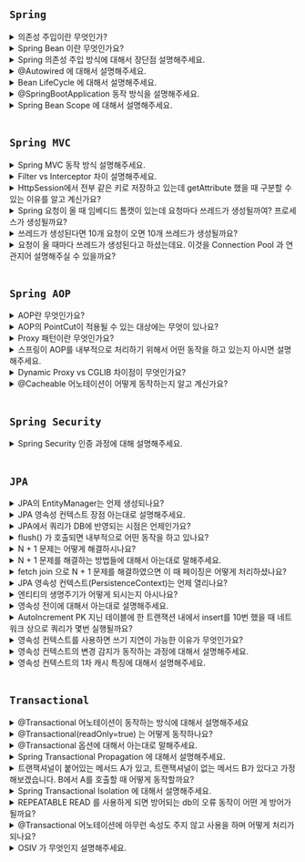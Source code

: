 ## `Spring`

<details>
  <summary>의존성 주입이란 무엇인가?</summary> 
  <br>

의존 관계 주입(Dependency Injection)이라고도 하며, 어떤 객체가 사용하는 의존 객체를 직접 만들어 사용하는게 아니라, `외부에서 주입 받아 사용`하는 방법이다. (new 연산자를 이용해서 객체를 생성하는 것이라고 생각하면 된다)

</details>

<details>
  <summary>Spring Bean 이란 무엇인가요?</summary>  
  <br>

Spring Bean 이란 IoC 컨테이너에서 관리하는 객체를 말한다.

- 스프링 IoC 컨테이너에 등록된 Bean들은 `의존성 관리가 수월`해진다.
- 스프링 IoC 컨테이너에 등록된 Bean들은 `싱글톤`의 형태이다

Spring Bean 으로 등록되었을 때 위와 같은 장점이 있다.

</details>

<details>
  <summary>Spring 의존성 주입 방식에 대해서 장단점 설명해주세요.</summary>
  <br>

- 생성자 주입
  - 제일 권장되는 방식이다. 필드에 final 을 추가하면 생성자에서 반드시 초기화 해주어야 하기 때문에 NPE를 방지하는데 도움을 줄 수 있다.
- Setter 주입
  - Setter 를 통해서도 의존성 주입을 할 수 있다. 하지만 Setter를 통해서 의존 관계를 변경할 수 있어 여러 명에서 개발할 때 예상치 못한 에러를 발생할 수 있다는 단점이 있다.
- 필드 주입
  - 필드 주입은 권장하지 않는 방식이다. 필드 주입을 통해서 주입을 해버리면 다른 의존 관계로 바꾸고 싶어도 바꿀 수가 없다. 그리고 DI 프레임 워크가 없다면 의존성 주입을 할 수 없다는 큰 단점이 있다.
  
</details>

<details>
  <summary>@Autowired 에 대해서 설명해주세요.</summary>
  <br>

해당 어노테이션이 존재하면 어노테이션이 붙어있는 클래스가 `IoC 컨테이너에 Bean`으로 등록되어 있는지 확인하고 등록되어 있다면 의존성 주입을 해주고, 등록되어 있지 않다면 런타임에 에러가 발생합니다.
</details>

<details>
  <summary>Bean LifeCycle 에 대해서 설명해주세요.</summary>
  <br>

IoC 컨테이너 생성 -> Bean 등록 -> Bean 객체들의 의존 관계 주입 -> 초기화 콜백 -> 소멸전 콜백 -> IoC 컨테이너 소멸

</details>

<details>
  <summary>@SpringBootApplication 동작 방식을 설명해주세요.</summary>
  <br>

SpringBootApplication 내부를 보면 `ComponentSacn`, `@SpringBootConfiguration`, `@EnableAutoConfiguration` 대표적으로 3가지가 존재한다.

- `ComponentScan`: 현재 어노테이션이 존재하는 같은 곳에 위치한 Bean 으로 등록할 수 있는 어노테이션을 찾아서 자동으로 Bean 으로 등록해주는 역할을 합니다.
- `EnableAutoConfigure`: 스프링 의존성에 autoconfigure 에 보면 자동으로 값들을 설정해준다. 대표적으로 Spring Boot 에서는 MVC 설정을 따로 하지 않아도 편리하게 사용할 수 있는데 이 어노테이션이 자동으로 번거로운 설정들을 대신 해줍니다.
- `SpringBootConfiguration` 은 Configration 과 거의 같은 어노테이션이지만, Spring Boot 에서 `@SpringBootTest` 어노테이션을 사용해서 테스트 코드에서 작동할 때 관련 설정들을 자동으로 읽어오도록 해주는 역할을 합니다.

</details>

<details>
  <summary>Spring Bean Scope 에 대해서 설명해주세요.</summary>
  <br>

- `싱글톤은 기본 스코프로 스프링 컨테이너의 시작과 종료까지 유지되는 가장 넓은 범위의 스코프`입니다.
- `프로토타입은 빈의 생성과 의존관계 주입까지만 관여하고 더는 관리하지 않는 매우 짧은 범위의 스코프`입니다.
- `request`는 웹 요청이 들어오고 나갈때까지 유지하는 스코프, `session`은 웹 세션이 생성, 종료할때까지, `application`은 웹 서블릿 컨텍스트와 같은 범위로 유지하는 스코프입니다.

</details>

<br>

## `Spring MVC`

<details>
  <summary>Spring MVC 동작 방식 설명해주세요.</summary>
  <br>

클라이언트에서 특정 Controller URI 로 요청이 오면 Filter 를 거친 후에 DispatcherServlet 이 응답을 받습니다. DispatcherServlet 은 요청 온 것을 `HadlerMapping` 에게 넘겨 어떤 Controller 의 URI 인지 찾도록 요청합니다. 그리고 `HandlerAdapter` 를 통해서 해당 컨트롤러 메소드를 호출하여 실제 오는 응답 값을 얻습니다. 만약 Controller 어노테이션과 model.addAttribute 같은 것들을 사용했다면 여기에 값을 담아서 옵니다.

1. DispatcherServlet 이 HandlerMapping 에게 해당 요청이 어떤 Controller 가 담당하는지 찾도록 요청합니다.
2. DispatcherServlet 이 어떤 Controller 인지 알았다면 HandlerAdapter 를 통해서 해당 클래스의 반환 값을 얻어오고 model.addAttribute 가 있다면 거기에 값을 넣어서 가져옵니다.
3. 리턴 값을 가지고 ViewResolver 를 통해서 View 를 찾아서 DispatcherServlet 에게 반환합니다.
4. DispatcherServlet 은 View 응답 생성 요청을 합니다.

그리고 Controller 라면 View 를 찾아야 하니 `ViewResolver`가 수행되어 어떤 뷰를 return 해주어야 하는지 찾게 됩니다.

</details>

<details>
  <summary>Filter vs Interceptor 차이 설명해주세요.</summary>
  <br>

![spring](https://user-images.githubusercontent.com/45676906/122227178-a1af6a00-cef1-11eb-8c22-23cbcb43bc03.png)

전체 구성는 위와 같습니다. `Filter -> DispatcherServelt -> Interceptor -> AOP -> Controller` 순으로 실행됩니다.

- `Filter`:
  - Filter 는 Spring 영역 밖에 위치합니다. 즉 ExceptionHandler 같은 것을 통해서 에러 처리를 할 수 없습니다. 즉, 앞단에서 XSS 방어 어떤 처리를 해야 할 때 사용하면 좋습니다.
  - 또한, Controller 이후 자원 처리가 끝난 후 응답 처리에 대해서도 변경, 조작을 수행할 수 있다. 즉, Servlet 영역이다 보니 Request, Resposne 조작할 수 있음
  - `Filter`는 Web Application(Tomcat을 사용할 경우 web.xml)에 등록한다.
- `Interceptor`
  - Spring 영역 안에 있어 Spring 모든 Bean에 접근 가능합니다. 그리고 Controller 앞 뒤 로 끼어들 수 있는 메소드를 제공합니다.
  - `Interceptor`는 Spring의 Application Context에 등록합니다.

<img width="765" alt="스크린샷 2021-11-30 오전 1 26 25" src="https://user-images.githubusercontent.com/45676906/143905208-b0137a50-15b3-4358-a07c-f3c321cd83b8.png">

</details>


<details>
  <summary>HttpSession에서 전부 같은 키로 저장하고 있는데 getAttribute 했을 때 구분할 수 있는 이유를 알고 계신가요?</summary>
  <br>

1. 클라이언트(웹 브라우저의 사용자)가 처음으로 웹 어플리케이션을 방문하거나 request.getSession()을 통해 HttpSession을 처음으로 가져 오면 `서블릿 컨테이너`는 새로운 HttpSession 객체를 생성하고 길고 unique한 ID를 생성 후, 서버의 메모리에 저장합니다.
2. 서블릿 컨테이너는 `JSESSIONID`란 이름을 key로, 생성한 session ID를 value로 하여 HTTP 응답의 Set-Cookie header에 cookie로 설정합니다
3. 브라우저는 다음 요청부터 `Request Headers`에 `JSESSIONID`를 담아서 서버로 요청을 보냅니다.
4. `서블릿 컨테이너`는 들어오는 모든 HTTP request의 cookie header에서 `JSESSIONID`라는 이름의 cookie가 있는지 확인하고 해당 값 (session ID)을 사용하여 서버의 메모리에 저장된 HttpSession을 가져옵니다.

</details>

<details>
  <summary>Spring 요청이 올 때 임베디드 톰캣이 있는데 요청마다 쓰레드가 생성될까여? 프로세스가 생성될까요?</summary>
  <br>

쓰레드가 생성됩니다.

</details>

<details>
  <summary>쓰레드가 생성된다면 10개 요청이 오면 10개 쓰레드가 생성될까요?</summary>
  <br>

10개의 쓰레드가 생성됩니다. 톰캣 기본 설정으로 내부에 200개의 쓰레드가 존재합니다.

</details>

<details>
  <summary>요청이 올 때마다 쓰레드가 생성된다고 하셨는데요. 이것을 Connection Pool 과 연관지어 설명해주실 수 있을까요?</summary>
  <br>
</details>

<br>

## `Spring AOP`

<details>
  <summary>AOP란 무엇인가요?</summary>
  <br>

AOP는 `Aspect Oriented Programming` 으로 `관점 지향 프로그래밍` 이다. `흩어진 관심사`를 `Aspect` 라는 모듈화를 시켜 중복되는 코드를 재사용하겠다는 것이 취지이다. 그리고 `Proxy Pattern`을 사용한다.

- Aspect: 공통 코드를 모아놓는 모듈
- Advice: 실질적으로 어떤 일을 해야 하는지를 담고 있음
- PointCut: 어디에 적용해야 하는지에 대한 정보를 담고 있음
- Target: Aspect 에 적용이 되는 대상
- Join Point: Advice 가 적용될 위치
- Weaving : Advice 를 핵심 로직코드에 적용하는 것

<br>

Spring AOP 에서는 `Dynamic Proxy`를 사용해서 기존의 코드를 건드리지 않고 코드를 추가하는 방식을 사용한다. 코드를 추가할 때는 3가지 방법이 있다.

- 컴파일
- 로드 타임
- `런타임` : 스프링에서는 `런타임`에 동작합니다. (`Dynamic Proxy`는 런타임 시점에 인터페이스를 구현하는 클래스 또는 인스턴스를 만드는 기술을 말한다)
  - `Dynamic Proxy`는 인터페이스가 있어야 사용할 수 있다는 특징이 있습니다.


</details>

<details>
  <summary>AOP의 PointCut이 적용될 수 있는 대상에는 무엇이 있나요?</summary>
  <br>

Parameter, Method, Class, Package, Annotation 등등 인거 같은?!
</details>

<details>
  <summary>Proxy 패턴이란 무엇인가요?</summary>
  <br>

`프록시 패턴`이란 실제 클래스가 구현하고 있는 인터페이스를 똑같이 구현하고, 실제 클래스를 참조하면서 프록시 클래스를 만듭니다. 그리고 `프록시 클래스에서 추가하고자 하는 코드를 추가하고 중간에 실제 코드를 호출하는 방식입니다.`

</details>

<details>
  <summary>스프링이 AOP를 내부적으로 처리하기 위해서 어떤 동작을 하고 있는지 아시면 설명해주세요.</summary>
  <br>
  
Spring AOP는 런타임에 A 라는 클래스가 Bean 으로 등록될 때 A 라는 클래스를 참조하는 `Proxy` 객체를 만든 후에 흩어진 관심사의 코드를 `Weaving` 시킨 후에 작동하게 만듭니다. (Dynamic Proxy)

</details>

<details>
  <summary>Dynamic Proxy vs CGLIB 차이점이 무엇인가요?</summary>
  <br>

1. 스프링에서는 CGLib, Dynamic Proxy 를 사용해서 프록시 패턴을 구현하고 있습니다.
2. `Dynamic Proxy`는 인터페이스 타입만 생성할 수 있는 반면에 `CGLib`은 실제 구현하고자 하는 타입을 생성할 수 있어서 인터페이스를 구현하지 않는데 프록시 객체를 만들어야 하는 경우에는 `CGLib`을 사용합니다.
3. `Spring Boot`의 경우 기본적으로 프록시 객체를 생성할 때 `CGLib`를 사용하고 있다.
4. `CGLib`는 `JDK Proxy`와는 달리 리플렉션을 사용하지 않고 `바이트코드 조작을 통해 프록시 객체 생성`을 하고 있다.
  
</details>

<details>
  <summary>@Cacheable 어노테이션이 어떻게 동작하는지 알고 계신가요?</summary> 
  <br>
</details>

<br>

## `Spring Security`

<details>
  <summary>Spring Security 인증 과정에 대해 설명해주세요.</summary>
  <br>
</details>

<br>

## `JPA`

<details>
  <summary>JPA의 EntityManager는 언제 생성되나요?</summary>
  <br>

`EntityManagerFactory`를 통해서 요청이 올 때마다 `EntityManager`를 생성합니다. `EntityManager`는 내부적으로 데이터베이스 커넥션 풀을 사용합니다.

![image](https://user-images.githubusercontent.com/45676906/130561404-a884dac8-c921-4b6d-959e-7d4fb1813982.png)

<br>

![image](https://user-images.githubusercontent.com/45676906/130563981-94e22733-8c94-413c-9d5c-18fa93ed0c49.png)

- `EntityManagerFactory`는 하나만 생성해서 애플리케이션 전체에서 공유해서 사용합니다.
  - `JPA를 통작시키기 위해서는 기반 객체를 만들고 JPA 구현체에 따라서는 데이터베이스 커넥션 풀도 생성하므로 엔티티 매니저 팩토리를 생성하는 비용은 아주 큽니다.`
- `EntityManager`는 쓰레드간에 공유해서 사용하면 안됩니다.

</details>

<details>
  <summary>JPA 영속성 컨텍스트 장점 아는대로 설명해주세요.</summary>
  <br>

- 1차 캐시 : 영속성 컨텍스트는 내부에 캐시를 가지고 있는데 이것을 `1차 캐시`라고 합니다. 1차 캐시에 없으면 DB 에서 조회해옵니다. 1차 캐시에 있다면 DB 쿼리를 날리지 않습니다.(JPA는 1차 캐시를 통해서 반복 가능한 읽기(REPEATABLE RAD) 등급의 트랜잭션 격리 수준을 데이터베이스가 아닌 애플리케이션 차원에서 제공한다는 장점이 있습니다.)
- 변경 감지(Dirty Checking) : 스냅샷을 1차 캐시에 들어온 데이터를 스냅샷을 찍어놓습니다. commit 되는 시점에 Entity와 스냅샷과 비교하여 다르다면 update SQL을 생성합니다.
- 지연 로딩(Lazy Loading) : FetchType을 LAZY로 설정해놓으면 연관관계의 객체를 프록시로 가져온 후에 실제 그 객체가 사용될 때 DB에 쿼리를 날려서 가져옵니다.
- 동일성 보장: 동일성 비교가 가능합니다.(== 사용 가능)
- 쓰기 지연 : `엔티티 매니저는 트랜잭션을 커밋하기 직전까지 데이터베이스에 엔티티를 저장하지 않고 내부 쿼리 저장소에 INSERT SQL을 차곡차곡 모아둡니다.` 그리고 트랜잭션을 커밋할 때 모아둔 쿼리를 데이터베이스에 보내는데 이것을 `트랜잭션을 지원하는 쓰기 지연` 이라 합니다.

<img width="987" alt="스크린샷 2021-08-25 오전 7 45 21" src="https://user-images.githubusercontent.com/45676906/130699692-8ded3c99-0b25-415f-abe4-14d8aa6d9799.png">

</details>

<details>
  <summary>JPA에서 쿼리가 DB에 반영되는 시점은 언제인가요?</summary>
  <br>

커밋하는 시점에 쓰기 지연 SQL 저장소에 있던 쿼리들이 flush 되면서 데이터베이스에 반영이 됩니다. (트랜잭션 `commit()`이 호출되거나, 강제로 `flush()` 메소드가 호출될 때 쿼리가 실행되어 DB에 반영됩니다.)

</details>

<details>
  <summary>flush() 가 호출되면 내부적으로 어떤 동작을 하고 있나요?</summary>
  <br>

1. `em.flush()` 직접 호출
2. 트랜잭션 커밋 시 플러시가 자동 호출됩니다.
3. JPQL 쿼리 실행 시 플러시가 자동 호출됩니다.

플러시를 호출하는 방법은 위와 같이 3가지 입니다. `플러시(flush())`는 영속성 컨텍스트의 변경 내용을 데이터베이스에 반영합니다. 플러시를 실행하면 구체적으로 다음과 같은 일이 일어납니다.

1. 변경 감지가 동작해서 영속성 컨텍스트에 있는 모든 엔티티를 스냅샷과 비교해서 수정된 엔티티를 찾는다. 수정된 엔티티는 수정 쿼리를 만들어 쓰기 지연 SQL 저장소에 등록한다.
2. 쓰기 지연 SQL 저장소의 쿼리를 데이터베이스에 전송합니다.(등록, 수정, 삭제 쿼리)

</details>

<details>
  <summary>N + 1 문제는 어떻게 해결하시나요?</summary>
  <br>

N + 1 쿼리는 `@OneToMany` 관계에서 즉시로딩을 사용할 때 혹은 지연 로딩시에는 반복문을 돌면서 하위 객체를 조회할때  발생합니다. 정확한 의미는 1개의 쿼리를 실행했을 때, 내부에 존재하는 컬렉션들을 조회해오면서 생기는 문제입니다. 기본적으로 되도록이면 @OneToMany의 매핑을 하지 않을 수 있다면 하지 않는 것이 최고의 예방책입니다.

만약 그런 객체를 가져와야 하는 경우 `Fetch Join`이라고 하는 JPQL의 join fetch를 사용합니다. 쿼리 한 번으로 해결할 수 있고, 또 다른 방법으로는 `EntityGraph`를 사용하는 방법이 있습니다.

</details>

<details>
  <summary>N + 1 문제를 해결하는 방법들에 대해서 아는대로 말해주세요.</summary>
  <br>
</details>

<details>
  <summary>fetch join 으로 N + 1 문제를 해결하였으면 이 때 페이징은 어떻게 처리하셨나요?</summary>
  <br>
</details>

<details>
  <summary>JPA 영속성 컨텍스트(PersistenceContext)는 언제 열리나요?</summary>
  <br>

트랜잭션이 시작될 때 영속성 컨텍스트(PersistenceContext)가 열립니다.(엔티티 매니저를 만들면 그 내부에 영속성 컨텍스트가 생성됩니다.)
</details>

<details>
  <summary>엔티티의 생명주기가 어떻게 되시는지 아시나요?</summary>
  <br>

![image](https://user-images.githubusercontent.com/45676906/130695392-5133df99-f7b6-4812-be15-365147005b91.png)

- 비영속(new): 영속성 컨텍스트와 전혀 관계가 없는 새로운 상태
- 영속(managed): 영속성 컨텍스트에 관리되는 상태
- 준영속(detached): 영속성 컨텍스트에 저장되었다가 분리된 상태
- 삭제 (removed): 삭제된 상태

</details>

<details>
  <summary>영속성 전이에 대해서 아는대로 설명해주세요.</summary>
  <br>
</details>

<details>
  <summary>AutoIncrement PK 지닌 테이블에 한 트랜잭션 내에서 insert를 10번 했을 때 네트워크 상으로 쿼리가 몇번 실행될까요?</summary>
  <br>
</details>

<details>
  <summary>영속성 컨텍스트를 사용하면 쓰기 지연이 가능한 이유가 무엇인가요?</summary>

데이터를 저장하면 등록 쿼리를 데이터베이스에 바로 보내지 않고 메모리에 모아 둡니다. 그리고 트랜잭션을 커밋할 때 등록 쿼리를 데이터베이스에 보낸 후에 커밋하기 때문에 가능합니다.

</details>

<details>
  <summary>영속성 컨텍스트의 변경 감지가 동작하는 과정에 대해서 설명해주세요.</summary>

엔티티의 변경사항을 데이터베이스에 자동으로 반영하는 기능을 `변경 감지`라고 합니다. JPA는 엔티티를 영속성 컨텍스트에 보관할 때, `최초 상태를 복사해서 저장해두는데 이것을 스냅샷이라고 합니다.` 그리고 플러시 시점에 스냅샷과 엔티티를 비교해서 변경된 엔티티를 찾습니다. `변경 감지는 영속성 컨텍스트가 관리하는 영속 상태의 엔티티에만 적용됩니다.` 

1. 트랜잭션을 커밋하면 엔티티 매니저 내부에서 먼저 `flush()`가 호출됩니다.
2. 엔티티와 스냅샷을 비교해서 변경된 엔티티를 찾습니다.
3. 변경된 엔티티가 있으면 수정 쿼리를 생성해서 쓰기 지연 SQL 저장소에 보냅니다.
4. 쓰기 지연 저장소의 SQL을 데이터베이스에 보닙니다.
5. 데이터베이스 트랜잭션을 커밋합니다.

</details>

<details>
  <summary>영속성 컨텍스트의 1차 캐시 특징에 대해서 설명해주세요.</summary>

## `엔티티 조회, 1차 캐시`

<img width="703" alt="스크린샷 2021-08-25 오전 7 13 32" src="https://user-images.githubusercontent.com/45676906/130697054-93744483-9c26-4764-8864-18a645a130ba.png">

```java
// 엔티티를 생성한 상태 (비영속)
Member member = new Member();
member.setId(1L);
member.setUsername("Gyunny");

// 엔티티를 영속
em.persist(member);   
```

영속성 컨텍스트는 내부에 캐시를 가지고 있는데 이것을 `1차 캐시`라고 합니다. 영속 상태의 엔티티는 모두 이곳에 저장됩니다. 즉, 영속성 컨텍스트 내부에 Map이 하나 있는데 키는 @Id로 매핑한 식별자이고 값은 엔티티 인스턴스입니다.

<br> <br>

## `1차 캐시에서 조회`

```java
// 엔티티를 생성한 상태 (비영속)
Member member = new Member();
member.setId(1L);
member.setUsername("Gyunny");

// 엔티티를 영속
em.persist(member);   

// 1차 캐시에서 조회
Member findMember = em.find(Member.class, "1L");
```

<img width="980" alt="스크린샷 2021-08-25 오전 7 19 18" src="https://user-images.githubusercontent.com/45676906/130697561-1b0c585c-0a4b-4c0c-ab57-82278ba751a2.png">

em.find()를 호출하면 우선 1차 캐시에서 식별자 값으로 엔티티를 찾습니다.

<br> <br>

## `만약 1차 캐시에 없는 2번 Member를 조회한다면?`

```java
Member findMember2 = em.find(Member.class, 2L);
```

<img width="1471" alt="스크린샷 2021-08-25 오전 7 21 24" src="https://user-images.githubusercontent.com/45676906/130697770-f840afea-6b3c-4f4a-a146-67a7c5227e64.png">

만약 em.find()를 호출했는데 엔티티가 1차 캐시에 없으면 엔티티 매니저는 데이터베이스를 조회해서 결과로 나온 Member2를 1차 캐시에 저장한 후에 영속 상태의 엔티티를 반환합니다.
(한 트랜잭션 안에서만 효과가 있기 때문에 막 그렇게 성능의 이점이 있지는 않음!)

<br>

![스크린샷 2021-08-25 오전 7 26 57](https://user-images.githubusercontent.com/45676906/130698357-c7adabcf-5159-4d93-9877-180d76f35865.png)

위와 같이 `엔티티를 영속 상태`로 만든 후에 `em.find()`를 통해서 조회했을 때 실제로 1차 캐시에서 조회를 하는지 알아보겠습니다.

<br>

![스크린샷 2021-08-25 오전 7 29 17](https://user-images.githubusercontent.com/45676906/130698478-d9f3c305-5a03-49cb-b06d-1e6dd6151364.png)

결과를 보면 `em.find()`를 했을 때 `SELECT` 쿼리가 실행되지 않은 것을 볼 수 있습니다. 즉, DataBase에서 조회한 것이 아니라 1차 캐시에서 조회해서 결과를 반환한 것을 알 수 있습니다.

이번에는 위에서 말했던 것처럼 1차 캐시에 없는 멤버를 조회했을 때는 어떻게 되는지 알아보겠습니다.

![스크린샷 2021-08-25 오전 7 35 31](https://user-images.githubusercontent.com/45676906/130698993-f223f7d5-a8b7-4aec-bc76-d2b76e103da4.png)

1번 멤버가 DB에 존재하는 상태로 1번 멤버를 두 번 find() 하는 코드입니다. 위 코드의 결과를 예측해보면 첫 번째 find()만 SELECT 쿼리가 실행되고 두 번째 find()는 1차 캐시에서 가져오기 때문에 SELECT 쿼리가 실행되지 않을 것이라 예상할 수 있습니다. 실제로 그런지 한번 실행해보겠습니다.

![스크린샷 2021-08-25 오전 7 38 17](https://user-images.githubusercontent.com/45676906/130699148-3306a37b-742e-4678-b2dc-bf2b80bbf7c4.png)

결과를 보면 예상했던 대로 SELECT 쿼리가 한번만 실행된 것을 확인할 수 있습니다. (하지만 현업에선 그렇게~ 도움을 주진 않는다고 하는,,)

</details>

<br>

## `Transactional`

<details>
  <summary>@Transactional 어노테이션이 동작하는 방식에 대해서 설명해주세요</summary>
  <br>

`Spring AOP`를 사용해서 동작하게 됩니다. 해당 어노테이션이 붙어있는 메소드를 호출하면 `프록시 객체의 메소드가 먼저 호출`됩니다. (프록시 내부에 트랜잭션 코드가 존재하고 실제 메소드를 여기서 호출함) 그리고 트랜잭션이 시작되고 실제 클래스의 메소드가 호출되고 커밋되는 방식으로 진행됩니다. (`Proxy` 객체를 생성해서 내부에 클래스 객체를 넣어두고 앞뒤로 commit과 rollback처리를 해준다.)

</details>

<details>
  <summary>@Transactional(readOnly=true) 는 어떻게 동작하나요?</summary>
  <br>

엔티티가 영속성 컨텍스트에 관리되면 1차 캐시, 변경 감지, 지연 로딩, 동일성 보장, 쓰기 지연 5가지 이점을 얻을 수 있습니다.

그런데 트랜잭션에 `readOnly=ture` 설정하면 스프링 프레임워크가 하이버네이트 세션 플러시 모드를 `MANUAL`로 설정한다.

그리고 `readOnly`를 사용하면 `해당 트랜잭션 내에서 쓰기 작업을 할 수 없습니다.` 즉, `읽기 전용이기 때문에 영속성 컨텍스트는 스냅샷을 보관하지 않습니다.` 따라서 메모리 사용량을 최적화할 수 있습니다.

즉, 강제로 플러시를 호출하지 않는 한 플러시가 일어나지 않습니다. 따라서 트랜잭션을 커밋하더라도 영속성 컨텍스트가 플러시 되지 않아서 엔티티의 등록, 수정, 삭제가 동작하지 않고 또한 읽기 전용으로 영속성 컨텍스트는 변경 감지를 위한 스냅샷을 보관하지 않으므로 성능이 향상됩니다.

</details>

<details>
  <summary>@Transactional 옵션에 대해서 아는대로 말해주세요.</summary>
  <br>

- `Propagation`
- `Isolation`
- `timeout`
- `readOnly`
- `rollbackForClassName`
- `rollbackFor`

</details>


<details>
  <summary>Spring Transactional Propagation 에 대해서 설명해주세요.</summary>
  <br>

- REQUIRED: 아무 설정도 하지 않는 DEFAULT 설정입니다. `REQUIRED`는 부모 트랜잭션이 존재하는 상황에서 자식 트랜잭션을 호출하면 자식 트랜잭션도 부모 트랜잭션에 합류합니다. 그리고 자식에서 에러가 발생해도 부모 까지 모두 Rollback 되고, 부모에서 에러가 발생해도 자식도 모두 Rollback 된다는 특징이 있습니다.
- REQUIRED_NEW: 무조건 새로운 트랜잭션을 만듭니다. 부모에서 에러가 발생하더라도 자식에서 문제가 없다면 문제 없이 트랜잭션 Commit 됩니다.
- NESTED : 부모 트랜잭션이 존재하면 부모 트랜잭션에 중첩시키고, 부모 트랜잭션이 존재하지 않는다면 새로운 트랜잭션을 생성한다. 부모 트랜잭션에 예외가 발생하면 자식 트랜잭션도 Rollback한다. 자식 트랜잭션에 예외가 발생하더라도 부모 트랜잭션은 Rollback하지 않는다.
- MANDATORY : 무조건 부모 트랜잭션에 합류시킵니다. 부모 트랜잭션이 존재하지 않는다면 예외를 발생시킵니다.

</details>

<details>
  <summary>트랜잭셔널이 붙어있는 메서드 A가 있고, 트랜잭셔널이 없는 메서드 B가 있다고 가정해보겠습니다. B에서 A를 호출할 때 어떻게 동작할까요?</summary>
  <br>
</details>

<details>
  <summary>Spring Transactional Isolation 에 대해서 설명해주세요.</summary>
  <br>

특별히 설정하지 않으면 `Isolation.Default`가 설정됩니다. `Isolation.Default`는 현재 사용하고 있는 `RDBS` 기본 격리 레벨을 따라 갑니다. 저는 `MySQL InnoDB`를 사용하고 있기 때문에 `REPEATABLE READ`가 사용됩니다.

</details>

<details>
  <summary>REPEATABLE READ 를 사용하게 되면 방어되는 db의 오류 동작이 어떤 게 방어가 될까요?</summary>
  <br>

`READ COMMITTED`에서 `UNREPETABLE READ`가 발생한다는 문제가 있습니다. `UNREPEATABLE READ`는 A 트랜잭션에 C 라는 쿼리로 테이블을 조회했을 때 결과가 1건이 나왔습니다. 그런데 이 때 B 트랜잭션에서 제가 조회했던 곳의 필드 값을 Update 했습니다. 그리고 제가 한번 더 C 라는 쿼리로 조회했는데 이번에는 결과가 2건이 나오게 되는 이런 상황, 같은 트랜잭션에서 같은 쿼리를 날렸는데 결과가 다른 문제를 `UNREPEATABLE READ` 라고 하고 `REPEATABLE READ`는 이러한 문제를 해결하였습니다.

</details>

<details>
  <summary>@Transactional 어노테이션에 아무런 속성도 주지 않고 사용을 하며 어떻게 처리가 되나요?</summary>
  <br>

Propagtaion은 REQUIRED 가 적용되고, Isolation Level 은 사용하는 RDBMS 의 고립 레벨을 따라 갑니다. 그리고 RuntimeException, Error 일 때 Rollback 되도록 설정 되어 있습니다.

</details>

<details>
  <summary>OSIV 가 무엇인지 설명해주세요.</summary>
  <br>

`OSIV(Open Session In View)`는 영속성 컨텍스트를 뷰까지 열어둔다는 뜻입니다. 영속성 컨텍스트가 살아있으면 엔티티는 영속 상태로 유지됩니다. 따라서 뷰에서도 지연 로딩을 사용할 수 있습니다. 초기 설정이 `OSIV=true` 인데, `OSIV=false`로 바꿔서 `View Layer`에서는 영속성 컨텍스트를 열어놓지 않도록 할 수 있습니다.

[참고](https://github.com/wjdrbs96/Today-I-Learn/blob/master/JPA/13%EC%9E%A5.md#osiv%EB%9E%80)

</details>
